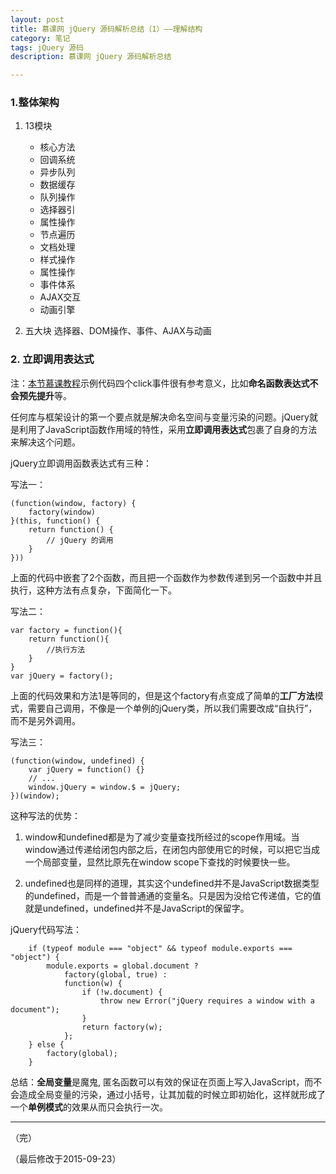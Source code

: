 ```yaml
---
layout: post
title: 慕课网 jQuery 源码解析总结（1）——理解结构
category: 笔记
tags: jQuery 源码
description: 慕课网 jQuery 源码解析总结

---
```


### 1.整体架构

1. 13模块
	- 核心方法
	- 回调系统
	- 异步队列
	- 数据缓存
	- 队列操作
	- 选择器引
	- 属性操作
	- 节点遍历
	- 文档处理
	- 样式操作
	- 属性操作
	- 事件体系
	- AJAX交互
	- 动画引擎

2. 五大块
	选择器、DOM操作、事件、AJAX与动画

### 2. 立即调用表达式

注：[本节慕课教程](http://www.imooc.com/code/3247)示例代码四个click事件很有参考意义，比如**命名函数表达式不会预先提升**等。
 
任何库与框架设计的第一个要点就是解决命名空间与变量污染的问题。jQuery就是利用了JavaScript函数作用域的特性，采用**立即调用表达式**包裹了自身的方法来解决这个问题。  

jQuery立即调用函数表达式有三种：  

写法一：  
		
	(function(window, factory) {
    	factory(window)
	}(this, function() {
    	return function() {
    		// jQuery 的调用
    	}
	}))

上面的代码中嵌套了2个函数，而且把一个函数作为参数传递到另一个函数中并且执行，这种方法有点复杂，下面简化一下。
  
写法二：  

	var factory = function(){
    	return function(){
    		//执行方法
    	}
	}
	var jQuery = factory();

上面的代码效果和方法1是等同的，但是这个factory有点变成了简单的**工厂方法**模式，需要自己调用，不像是一个单例的jQuery类，所以我们需要改成“自执行”，而不是另外调用。

写法三：  

	(function(window, undefined) {
	    var jQuery = function() {}
		// ...
	    window.jQuery = window.$ = jQuery;
	})(window);

这种写法的优势：

1. window和undefined都是为了减少变量查找所经过的scope作用域。当window通过传递给闭包内部之后，在闭包内部使用它的时候，可以把它当成一个局部变量，显然比原先在window scope下查找的时候要快一些。

2. undefined也是同样的道理，其实这个undefined并不是JavaScript数据类型的undefined，而是一个普普通通的变量名。只是因为没给它传递值，它的值就是undefined，undefined并不是JavaScript的保留字。

jQuery代码写法：
		
		if (typeof module === "object" && typeof module.exports === "object") {
			module.exports = global.document ?
        		factory(global, true) :
        		function(w) {
            		if (!w.document) {
                		throw new Error("jQuery requires a window with a document");
            		}
            		return factory(w);
    			};
		} else {
    		factory(global);
		}

总结：**全局变量**是魔鬼, 匿名函数可以有效的保证在页面上写入JavaScript，而不会造成全局变量的污染，通过小括号，让其加载的时候立即初始化，这样就形成了一个**单例模式**的效果从而只会执行一次。

---

（完）

（最后修改于2015-09-23）
